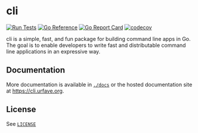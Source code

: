 # cli

[![Run Tests](https://github.com/urfave/cli/actions/workflows/cli.yml/badge.svg?branch=v2-maint)](https://github.com/urfave/cli/actions/workflows/cli.yml)
[![Go Reference](https://pkg.go.dev/badge/github.com/gozelle/cli/v2.svg)](https://pkg.go.dev/github.com/gozelle/cli/v2)
[![Go Report Card](https://goreportcard.com/badge/github.com/gozelle/cli/v2)](https://goreportcard.com/report/github.com/gozelle/cli/v2)
[![codecov](https://codecov.io/gh/urfave/cli/branch/v2-maint/graph/badge.svg?token=t9YGWLh05g)](https://app.codecov.io/gh/urfave/cli/tree/v2-maint)

cli is a simple, fast, and fun package for building command line apps in Go. The
goal is to enable developers to write fast and distributable command line
applications in an expressive way.

## Documentation

More documentation is available in [`./docs`](./docs) or the hosted
documentation site at <https://cli.urfave.org>.

## License

See [`LICENSE`](./LICENSE)
